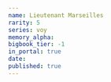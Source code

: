 ```yaml
---
name: Lieutenant Marseilles
rarity: 5
series: voy
memory_alpha:
bigbook_tier: -1
in_portal: true
date:
published: true
---
```



